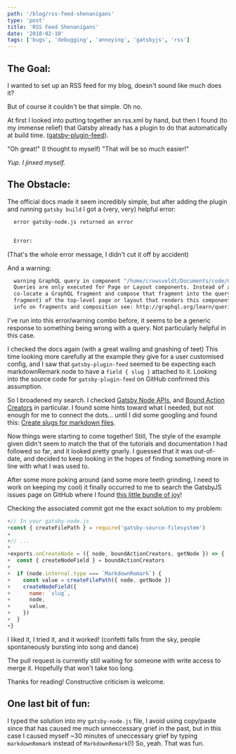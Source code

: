 ```yaml
---
path: '/blog/rss-feed-shenanigans'
type: 'post'
title: 'RSS Feed Shenanigans'
date: '2018-02-10'
tags: ['bugs', 'debugging', 'annoying', 'gatsbyjs', 'rss']
---
```


## The Goal:
I wanted to set up an RSS feed for my blog, doesn't sound like much does it? 

But of course it couldn't be that simple. Oh no. 

At first I looked into putting together an rss.xml by hand, but then I found (to my immense relief) that
Gatsby already has a plugin to do that automatically at build time. ([gatsby-plugin-feed](https://www.gatsbyjs.org/packages/gatsby-plugin-feed/)). 

"Oh great!" (I thought to myself) "That will be so much easier!"

<em>Yup. I jinxed myself.</em>

## The Obstacle:

The official docs made it seem incredibly simple, but after adding the plugin and
running ```gatsby build``` I got a (very, very) helpful error:

```bash
  error gatsby-node.js returned an error


  Error:
```
(That's the whole error message, I didn't cut it off by accident)

And a warning: 

```bash
  warning GraphQL query in component "/home/crowsveldt/Documents/code/CrowsVeldt.github.io/src/templates/post.js" will not be run!
  Queries are only executed for Page or Layout components. Instead of a query,
  co-locate a GraphQL fragment and compose that fragment into the query (or other
  fragment) of the top-level page or layout that renders this component. For more
  info on fragments and composition see: http://graphql.org/learn/queries/#fragments
```
I've run into this error/warning combo before, it seems to be a generic response to something being wrong with a query. Not particularly helpful in this case.

I checked the docs again (with a great wailing and gnashing of teet) This time looking more carefully at the example they
give for a user customised config, and I saw that ```gatsby-plugin-feed``` seemed to
be expecting each markdownRemark node to have a ``` field { slug } ``` attached to
it. Looking into the source code for ```gatsby-plugin-feed``` on GitHub confirmed this
assumption. 

So I broadened my search. I checked
[Gatsby Node APIs](https://www.gatsbyjs.org/docs/node-apis/), and [Bound Action Creators](https://www.gatsbyjs.org/docs/bound-action-creators/) in particular. I found some hints toward what I needed, but not enough for me to connect the dots... until I did some googling and found this: [Create slugs for markdown files](https://www.gatsbyjs.org/docs/migrating-from-v0-to-v1/#create-slugs-for-markdown-files).

Now things were starting to come together! Still, The style of the example given didn't seem to match the that of the tutorials and documentation I had followed so far, and it looked pretty gnarly. I guessed that it was out-of-date, and decided to keep looking in the hopes of finding something more in line with what I was used to. 

After some more poking around (and some more teeth grinding,
I need to work on keeping my cool) it finally occurred to me to search the GatsbyJS
issues page on GitHub where I found [this little bundle of joy](https://github.com/gatsbyjs/gatsby/pull/3873)!

Checking the associated commit got me the exact solution to my problem:

```javascript
+// In your gatsby-node.js
+const { createFilePath } = require('gatsby-source-filesystem')
+
+// ...
+
+exports.onCreateNode = ({ node, boundActionCreators, getNode }) => {
+  const { createNodeField } = boundActionCreators
+
+  if (node.internal.type === `MarkdownRemark`) {
+    const value = createFilePath({ node, getNode })
+    createNodeField({
+      name: `slug`,
+      node,
+      value,
+    })
+  }
+}
``` 

I liked it, I tried it, and it worked! (confetti falls from the sky, people spontaneously bursting into song and dance)


The pull request is currently still waiting for someone with write access to merge it. Hopefully that won't take too long. 

Thanks for reading! Constructive criticism is welcome.

## One last bit of fun:

I typed the solution into my ```gatsby-node.js``` file, I avoid using copy/paste since that has caused me much unneccessary grief in the past, but in this case I caused myself ~30 minutes of uneccessary grief by typing
```markdownRemark``` instead of ```MarkdownRemark```(!) So, yeah. That was fun.
